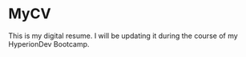 # MyCV
This is my digital resume. I will be updating it during the course of my HyperionDev Bootcamp.
